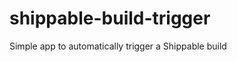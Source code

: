 shippable-build-trigger
=======================

Simple app to automatically trigger a Shippable build 
